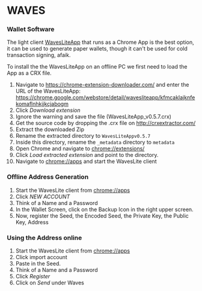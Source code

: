 # WAVES

### Wallet Software

The light client [WavesLiteApp](https://chrome.google.com/webstore/detail/wavesliteapp/kfmcaklajknfekomaflnhkjjkcjabogm) that runs as a Chrome App is the best option, it can be used to generate paper wallets, though it can't be used for cold transaction signing, afaik.

To install the the WavesLiteApp on an offline PC we first need to load the App as a CRX file. 

1. Navigate to <https://chrome-extension-downloader.com/> and enter the URL of the WavesLiteApp: https://chrome.google.com/webstore/detail/wavesliteapp/kfmcaklajknfekomaflnhkjjkcjabogm
2. Click *Download extension*
3. Ignore the warning and save the file (WavesLiteApp_v0.5.7.crx)
4. Get the source code by dropping the .crx file on <http://crxextractor.com/>
5. Extract the downloaded Zip
6. Rename the extracted directory to `WavesLiteAppv0.5.7`
7. Inside this directory, rename the `_metadata` directory to `metadata`
8. Open Chrome and navigate to <chrome://extensions/>
9. Click *Load extracted extension* and point to the directory.
10. Navigate to <chrome://apps> and start the WavesLite client



### Offline Address Generation

1. Start the WavesLite client from <chrome://apps> 
2. Click *NEW ACCOUNT*
3. Think of a Name and a Password
4. In the Wallet Screen, click on the Backup Icon in the right upper screen.
5. Now, register the Seed, the Encoded Seed, the Private Key, the Public Key, Address



### Using the Address online

1. Start the WavesLite client from <chrome://apps>
2. Click import account
3. Paste in the Seed.
4. Think of a Name and a Password
5. Click *Register*
6. Click on *Send* under Waves



